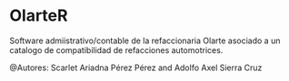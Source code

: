 # OlarteR
Software admiistrativo/contable de la refaccionaria Olarte asociado a un catalogo de compatibilidad de refacciones automotrices.

@Autores: Scarlet Ariadna Pérez Pérez and Adolfo Axel Sierra Cruz